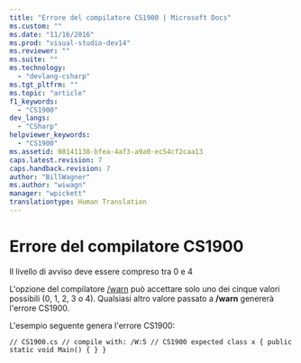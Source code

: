 ```yaml
---
title: "Errore del compilatore CS1900 | Microsoft Docs"
ms.custom: ""
ms.date: "11/16/2016"
ms.prod: "visual-studio-dev14"
ms.reviewer: ""
ms.suite: ""
ms.technology: 
  - "devlang-csharp"
ms.tgt_pltfrm: ""
ms.topic: "article"
f1_keywords: 
  - "CS1900"
dev_langs: 
  - "CSharp"
helpviewer_keywords: 
  - "CS1900"
ms.assetid: 08141138-bfea-4af3-a9a0-ec54cf2caa13
caps.latest.revision: 7
caps.handback.revision: 7
author: "BillWagner"
ms.author: "wiwagn"
manager: "wpickett"
translationtype: Human Translation
---
```

# Errore del compilatore CS1900
Il livello di avviso deve essere compreso tra 0 e 4  
  
 L'opzione del compilatore [\/warn](../../csharp/language-reference/compiler-options/warn-compiler-option.md) può accettare solo uno dei cinque valori possibili \(0, 1, 2, 3 o 4\). Qualsiasi altro valore passato a **\/warn** genererà l'errore CS1900.  
  
 L'esempio seguente genera l'errore CS1900:  
  
```  
// CS1900.cs // compile with: /W:5 // CS1900 expected class x { public static void Main() { } }  
```
